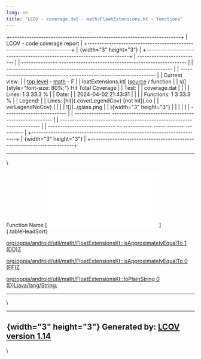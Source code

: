 ```yaml
---
lang: en
title: 'LCOV - coverage.dat - math/FloatExtensions.kt - functions'
---
```


+-----------------------------------------------------------------------+
| LCOV - code coverage report                                           |
+-----------------------------------------------------------------------+
| ![](../glass.png){width="3" height="3"}                               |
+-----------------------------------------------------------------------+
|   --------------------------                                          |
| --------------- ----------------------------------------------------- |
| --------------------------------------------------------------------- |
| ---------------------------- -- ------------ ----- ------- ---------- |
|   Current view:                                                       |
|                   [top level](../index.html) - [math](index.html) - F |
| loatExtensions.kt[ ([source](FloatExtensions.kt.gcov.html) / function |
| s)]{style="font-size: 80%;"}                   Hit   Total   Coverage |
|   Test:                                                               |
|                     coverage.dat                                      |
|                                                                       |
|                                     Lines:       1     3       33.3 % |
|   Date:                                                               |
|                     2024-04-02 21:43:31                               |
|                                                                       |
|                                     Functions:   1     3       33.3 % |
|   Legend:                                                             |
|                           Lines: [hit]{.coverLegendCov} [not hit]{.co |
| verLegendNoCov}                                                       |
|                                                                       |
|   ![](../glass.png                                                    |
| ){width="3" height="3"}                                               |
|                                                                       |
|                                                                       |
|   --------------------------                                          |
| --------------- ----------------------------------------------------- |
| --------------------------------------------------------------------- |
| ---------------------------- -- ------------ ----- ------- ---------- |
+-----------------------------------------------------------------------+
| ![](../glass.png){width="3" height="3"}                               |
+-----------------------------------------------------------------------+

  ------------------------------------------------------------------------ ---------------------------------------------------------------------
  \                                                                        

  Function Name [![Sort by function                                        Hit count [[![Sort by hit
  name](../glass.png "Sort by function name"){width="10"                   count](../updown.png "Sort by hit count"){width="10"
  height="14"}]{.tableHeadSort}                                            height="14"}](FloatExtensions.kt.func-sort-c.html)]{.tableHeadSort}

  [org/oppia/android/util/math/FloatExtensionsKt::isApproximatelyEqualTo   1
  (DD)Z](FloatExtensions.kt.gcov.html#34)                                  

  [org/oppia/android/util/math/FloatExtensionsKt::isApproximatelyEqualTo   0
  (FF)Z](FloatExtensions.kt.gcov.html#26)                                  

  [org/oppia/android/util/math/FloatExtensionsKt::toPlainString            0
  (D)Ljava/lang/String;](FloatExtensions.kt.gcov.html#41)                  
  ------------------------------------------------------------------------ ---------------------------------------------------------------------

\

  ---------------------------------------------------------------------------------
  ![](../glass.png){width="3" height="3"}
  Generated by: [LCOV version 1.14](http://ltp.sourceforge.net/coverage/lcov.php)
  ---------------------------------------------------------------------------------

\
